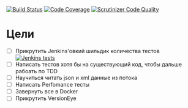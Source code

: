 [![Build Status](https://travis-ci.org/cmygeHm/ExampleCode.svg?branch=master)](https://travis-ci.org/cmygeHm/ExampleCode)
[![Code Coverage](https://scrutinizer-ci.com/g/cmygeHm/DataWrench/badges/coverage.png?b=master)](https://scrutinizer-ci.com/g/cmygeHm/DataWrench/?branch=master)
[![Scrutinizer Code Quality](https://scrutinizer-ci.com/g/cmygeHm/ExampleCode/badges/quality-score.png?b=master)](https://scrutinizer-ci.com/g/cmygeHm/ExampleCode/?branch=master)

# Цели
- [ ] Прикрутить Jenkins'овкий шильдик количества тестов [![Jenkins tests](https://img.shields.io/jenkins/t/https/jenkins.qa.ubuntu.com/view/Precise/view/All%20Precise/job/precise-desktop-amd64_default.svg)]()
- [ ] Написать тестов хотя бы на существующий код, чтобы дальше рабоать по TDD
- [ ] Научиться читать json и xml данные из потока
- [ ] Написать Perfomance тесты
- [ ] Завернуть все в Docker
- [ ] Прикрутить VersionEye
